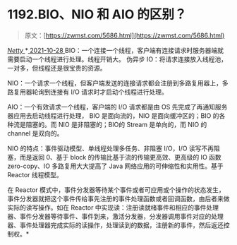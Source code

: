 <!--yml
category: 未分类
date: 0001-01-01 00:00:00
-->

# 1192.BIO、NIO 和 AIO 的区别？

> 原文：[https://zwmst.com/5686.html](https://zwmst.com/5686.html)

   [ *Netty* ](https://zwmst.com/netty)*[ <time datetime="2021-10-28T23:47:28+08:00"> 2021-10-28 </time> ](https://zwmst.com/5686.html)  BIO：一个连接一个线程，客户端有连接请求时服务器端就需要启动一个线程进行处理。线程开销大。
伪异步 IO：将请求连接放入线程池，一对多，但线程还是很宝贵的资源。

NIO：一个请求一个线程，但客户端发送的连接请求都会注册到多路复用器上，多路复用器轮询到连接有 I/O 请求时才启动个线程进行处理。

AIO：一个有效请求一个线程，客户端的 I/O 请求都是由 OS 先完成了再通知服务器应用去启动线程进行处理，
BIO 是面向流的，NIO 是面向缓冲区的；BIO 的各种流是阻塞的。而 NIO 是非阻塞的；BIO的 Stream 是单向的，而 NIO 的 channel 是双向的。

NIO 的特点：事件驱动模型、单线程处理多任务、非阻塞 I/O，I/O 读写不再阻塞，而是返回 0、基于 block 的传输比基于流的传输更高效、更高级的 IO 函数 zero-copy、IO 多路复用大大提高了 Java 网络应用的可伸缩性和实用性。基于 Reactor 线程模型。

在 Reactor 模式中，事件分发器等待某个事件或者可应用或个操作的状态发生，事件分发器就把这个事件传给事先注册的事件处理函数或者回调函数，由后者来做实际的读写操作。如在 Reactor 中实现读：注册读就绪事件和相应的事件处理器、事件分发器等待事件、事件到来，激活分发器，分发器调用事件对应的处理器、事件处理器完成实际的读操作，处理读到的数据，注册新的事件，然后返还控制权。*
